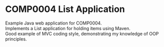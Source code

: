 <h1> COMP0004 List Application </h1>

Example Java web application for COMP0004. <br>
Implements a List application for holding items using Maven. <br>
Good example of MVC coding style, demonstrating my knowledge of OOP principles. <br>


